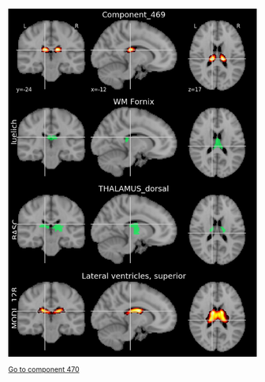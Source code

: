 


![469](preliminary/469.jpg "Component 469")

[Go to component 470](https://parietal-inria.github.io/MODL_atlas/1024/470 "Component 470")